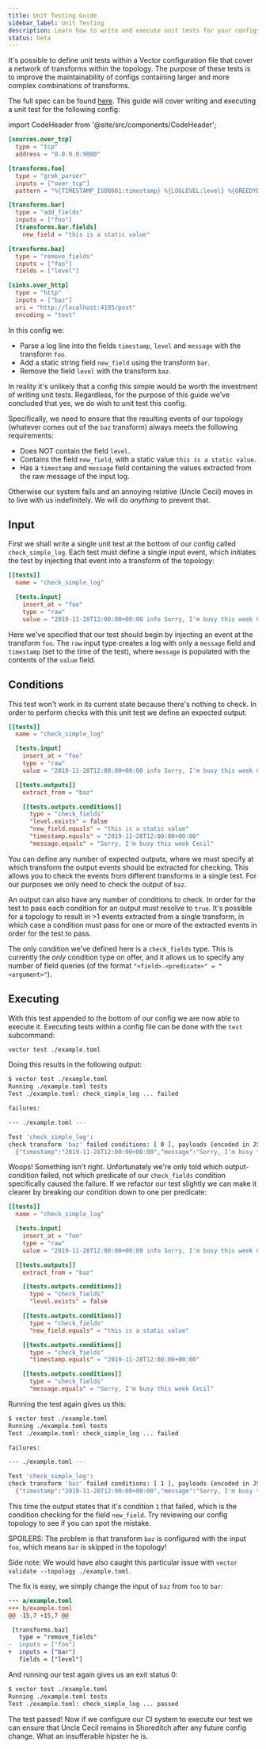 ```yaml
---
title: Unit Testing Guide
sidebar_label: Unit Testing
description: Learn how to write and execute unit tests for your configs
status: beta
---
```


It's possible to define unit tests within a Vector configuration file that cover
a network of transforms within the topology. The purpose of these tests is to
improve the maintainability of configs containing larger and more complex
combinations of transforms.

The full spec can be found [here][docs.reference.tests]. This guide will cover
writing and executing a unit test for the following config:

import CodeHeader from '@site/src/components/CodeHeader';

<CodeHeader fileName="example.toml" />

```toml
[sources.over_tcp]
  type = "tcp"
  address = "0.0.0.0:9000"

[transforms.foo]
  type = "grok_parser"
  inputs = ["over_tcp"]
  pattern = "%{TIMESTAMP_ISO8601:timestamp} %{LOGLEVEL:level} %{GREEDYDATA:message}"

[transforms.bar]
  type = "add_fields"
  inputs = ["foo"]
  [transforms.bar.fields]
    new_field = "this is a static value"

[transforms.baz]
  type = "remove_fields"
  inputs = ["foo"]
  fields = ["level"]

[sinks.over_http]
  type = "http"
  inputs = ["baz"]
  uri = "http://localhost:4195/post"
  encoding = "text"
```

In this config we:

- Parse a log line into the fields `timestamp`, `level` and `message` with the
  transform `foo`.
- Add a static string field `new_field` using the transform `bar`.
- Remove the field `level` with the transform `baz`.

In reality it's unlikely that a config this simple would be worth the investment
of writing unit tests. Regardless, for the purpose of this guide we've concluded
that yes, we do wish to unit test this config.

Specifically, we need to ensure that the resulting events of our topology
(whatever comes out of the `baz` transform) always meets the following
requirements:

- Does NOT contain the field `level`.
- Contains the field `new_field`, with a static value `this is a static value`.
- Has a `timestamp` and `message` field containing the values extracted from the
  raw message of the input log.

Otherwise our system fails and an annoying relative (Uncle Cecil) moves in to
live with us indefinitely. We will do _anything_ to prevent that.

## Input

First we shall write a single unit test at the bottom of our config called
`check_simple_log`. Each test must define a single input event, which initiates
the test by injecting that event into a transform of the topology:

```toml
[[tests]]
  name = "check_simple_log"

  [tests.input]
    insert_at = "foo"
    type = "raw"
    value = "2019-11-28T12:00:00+00:00 info Sorry, I'm busy this week Cecil"
```

Here we've specified that our test should begin by injecting an event at the
transform `foo`. The `raw` input type creates a log with only a `message` field
and `timestamp` (set to the time of the test), where `message` is populated with
the contents of the `value` field.

## Conditions

This test won't work in its current state because there's nothing to check. In
order to perform checks with this unit test we define an expected output:

```toml
[[tests]]
  name = "check_simple_log"

  [tests.input]
    insert_at = "foo"
    type = "raw"
    value = "2019-11-28T12:00:00+00:00 info Sorry, I'm busy this week Cecil"

  [[tests.outputs]]
    extract_from = "baz"

    [[tests.outputs.conditions]]
      type = "check_fields"
      "level.exists" = false
      "new_field.equals" = "this is a static value"
      "timestamp.equals" = "2019-11-28T12:00:00+00:00"
      "message.equals" = "Sorry, I'm busy this week Cecil"
```

You can define any number of expected outputs, where we must specify at which
transform the output events should be extracted for checking. This allows you to
check the events from different transforms in a single test. For our purposes we
only need to check the output of `baz`.

An output can also have any number of conditions to check. In order for the test
to pass each condition for an output must resolve to `true`. It's possible for a
topology to result in >1 events extracted from a single transform, in which case
a condition must pass for one or more of the extracted events in order for the
test to pass.

The only condition we've defined here is a `check_fields` type. This is
currently the _only_ condition type on offer, and it allows us to specify any
number of field queries (of the format `"<field>.<predicate>" = "<argument>"`).

## Executing

With this test appended to the bottom of our config we are now able to execute
it. Executing tests within a config file can be done with the `test` subcommand:

```bash
vector test ./example.toml
```

Doing this results in the following output:

```sh
$ vector test ./example.toml
Running ./example.toml tests
Test ./example.toml: check_simple_log ... failed

failures:

--- ./example.toml ---

Test 'check_simple_log':
check transform 'baz' failed conditions: [ 0 ], payloads (encoded in JSON format):
  {"timestamp":"2019-11-28T12:00:00+00:00","message":"Sorry, I'm busy this week Cecil"}
```

Woops! Something isn't right. Unfortunately we're only told which
output-condition failed, not which predicate of our `check_fields` condition
specifically caused the failure. If we refactor our test slightly we can make it
clearer by breaking our condition down to one per predicate:


```toml
[[tests]]
  name = "check_simple_log"

  [tests.input]
    insert_at = "foo"
    type = "raw"
    value = "2019-11-28T12:00:00+00:00 info Sorry, I'm busy this week Cecil"

  [[tests.outputs]]
    extract_from = "baz"

    [[tests.outputs.conditions]]
      type = "check_fields"
      "level.exists" = false

    [[tests.outputs.conditions]]
      type = "check_fields"
      "new_field.equals" = "this is a static value"

    [[tests.outputs.conditions]]
      type = "check_fields"
      "timestamp.equals" = "2019-11-28T12:00:00+00:00"

    [[tests.outputs.conditions]]
      type = "check_fields"
      "message.equals" = "Sorry, I'm busy this week Cecil"
```

Running the test again gives us this:

```sh
$ vector test ./example.toml
Running ./example.toml tests
Test ./example.toml: check_simple_log ... failed

failures:

--- ./example.toml ---

Test 'check_simple_log':
check transform 'baz' failed conditions: [ 1 ], payloads (encoded in JSON format):
  {"timestamp":"2019-11-28T12:00:00+00:00","message":"Sorry, I'm busy this week Cecil"}
```

This time the output states that it's condition `1` that failed, which is the
condition checking for the field `new_field`. Try reviewing our config topology
to see if you can spot the mistake.

SPOILERS: The problem is that transform `baz` is configured with the input
`foo`, which means `bar` is skipped in the topology!

Side note: We would have also caught this particular issue with
`vector validate --topology ./example.toml`.

The fix is easy, we simply change the input of `baz` from `foo` to `bar`:

```diff
--- a/example.toml
+++ b/example.toml
@@ -15,7 +15,7 @@

 [transforms.baz]
   type = "remove_fields"
-  inputs = ["foo"]
+  inputs = ["bar"]
   fields = ["level"]
```

And running our test again gives us an exit status 0:

```sh
$ vector test ./example.toml
Running ./example.toml tests
Test ./example.toml: check_simple_log ... passed
```

The test passed! Now if we configure our CI system to execute our test we can
ensure that Uncle Cecil remains in Shoreditch after any future config change.
What an insufferable hipster he is.


[docs.reference.tests]: /docs/reference/tests/
